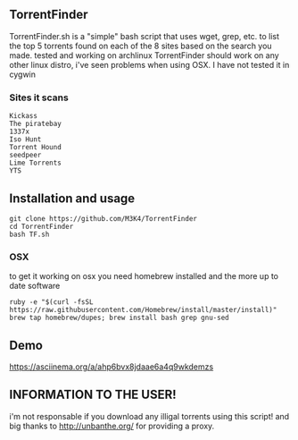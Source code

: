 ## TorrentFinder
TorrentFinder.sh is a "simple" bash script that uses wget, grep, etc. to list the top 5 torrents found on each of the 8 sites based on the search you made. tested and working on archlinux TorrentFinder should work on any other linux distro, i've seen problems when using OSX. I have not tested it in cygwin
### Sites it scans
    
    Kickass
    The piratebay
    1337x
    Iso Hunt
    Torrent Hound
    seedpeer
    Lime Torrents
    YTS 
    
## Installation and usage

    git clone https://github.com/M3K4/TorrentFinder
    cd TorrentFinder
    bash TF.sh
    
### OSX
to get it working on osx you need homebrew installed and the more up to date software

    ruby -e "$(curl -fsSL https://raw.githubusercontent.com/Homebrew/install/master/install)"
    brew tap homebrew/dupes; brew install bash grep gnu-sed
    
## Demo

https://asciinema.org/a/ahp6bvx8jdaae6a4q9wkdemzs

## INFORMATION TO THE USER!
i'm not responsable if you download any illigal torrents using this script!
and big thanks to http://unbanthe.org/ for providing a proxy.
